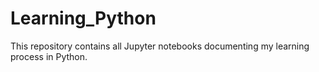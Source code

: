 # Learning_Python
This repository contains all Jupyter notebooks documenting my learning process in Python.
